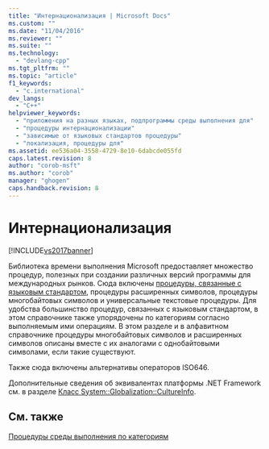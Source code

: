 ```yaml
---
title: "Интернационализация | Microsoft Docs"
ms.custom: ""
ms.date: "11/04/2016"
ms.reviewer: ""
ms.suite: ""
ms.technology: 
  - "devlang-cpp"
ms.tgt_pltfrm: ""
ms.topic: "article"
f1_keywords: 
  - "c.international"
dev_langs: 
  - "C++"
helpviewer_keywords: 
  - "приложения на разных языках, подпрограммы среды выполнения для"
  - "процедуры интернационализации"
  - "зависимые от языковых стандартов процедуры"
  - "локализация, процедуры для"
ms.assetid: ee536a04-3558-4729-8e10-6dabcde055fd
caps.latest.revision: 8
author: "corob-msft"
ms.author: "corob"
manager: "ghogen"
caps.handback.revision: 8
---
```

# Интернационализация
[!INCLUDE[vs2017banner](../assembler/inline/includes/vs2017banner.md)]

Библиотека времени выполнения Microsoft предоставляет множество процедур, полезных при создании различных версий программы для международных рынков.  Сюда включены [процедуры, связанные с языковым стандартом](../c-runtime-library/locale.md), процедуры расширенных символов, процедуры многобайтовых символов и универсальные текстовые процедуры.  Для удобства большинство процедур, связанных с языковым стандартом, в этом справочнике также упорядочены по категориям согласно выполняемым ими операциям.  В этом разделе и в алфавитном справочнике процедуры многобайтовых символов и расширенных символов описаны вместе с их аналогами с однобайтовыми символами, если такие существуют.  
  
 Также сюда включены альтернативы операторов ISO646.  
  
 Дополнительные сведения об эквивалентах платформы .NET Framework см. в разделе [Класс System::Globalization::CultureInfo](https://msdn.microsoft.com/en-us/library/system.globalization.cultureinfo.aspx).  
  
## См. также  
 [Процедуры среды выполнения по категориям](../c-runtime-library/run-time-routines-by-category.md)